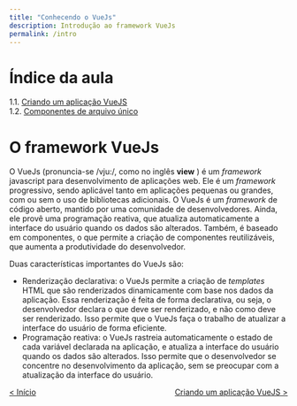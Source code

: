 ```yaml
---
title: "Conhecendo o VueJs"
description: Introdução ao framework VueJs
permalink: /intro
---
```

# Índice da aula
1.1. [Criando um aplicação VueJS](intro/criar-aplicacao-vuejs.html)  
1.2. [Componentes de arquivo único](intro/single-file-components.html)  


# O framework VueJs

O VueJs (pronuncia-se /vju:/, como no inglês **view** ) é um *framework* javascript para desenvolvimento de aplicações web. Ele é um *framework* progressivo, sendo aplicável tanto em aplicações pequenas ou grandes, com ou sem o uso de bibliotecas adicionais. O VueJs é um *framework* de código aberto, mantido por uma comunidade de desenvolvedores. Ainda, ele provê uma programação reativa, que atualiza automaticamente a interface do usuário quando os dados são alterados. Também, é baseado em componentes, o que permite a criação de componentes reutilizáveis, que aumenta a produtividade do desenvolvedor.

Duas características importantes do VueJs são:

- Renderização declarativa: o VueJs permite a criação de *templates* HTML que são renderizados dinamicamente com base nos dados da aplicação. Essa renderização é feita de forma declarativa, ou seja, o desenvolvedor declara o que deve ser renderizado, e não como deve ser renderizado. Isso permite que o VueJs faça o trabalho de atualizar a interface do usuário de forma eficiente.
- Programação reativa: o VueJs rastreia automaticamente o estado de cada variável declarada na aplicação, e atualiza a interface do usuário quando os dados são alterados. Isso permite que o desenvolvedor se concentre no desenvolvimento da aplicação, sem se preocupar com a atualização da interface do usuário.


<span style="display: flex; justify-content: space-between;"><span>[&lt; Início](../ "Início")</span> <span>[Criando um aplicação VueJS &gt;](intro/criar-aplicacao-vuejs.html "Próximo")</span></span>
